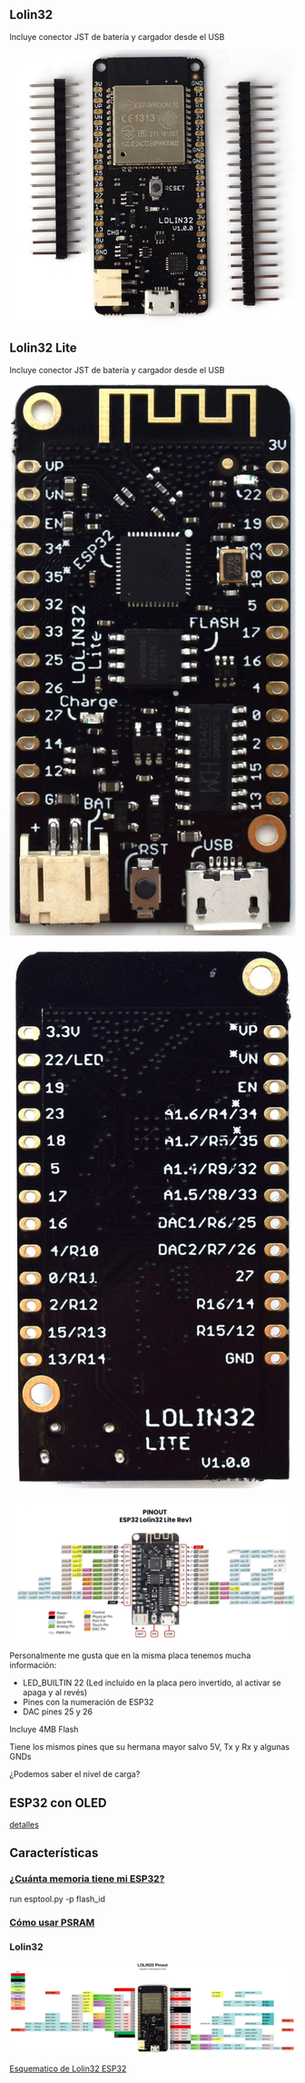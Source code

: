## Lolin32

Incluye conector JST de batería y cargador desde el USB

![](./images/wemos-lolin32-esp-wroom-32-espressif.jpg)

## Lolin32 Lite

Incluye conector JST de batería y cargador desde el USB

![](./images/WEMOS-LOLIN32-Lite-V1-0-0.jpg)

![](./images/WEMOS-LOLIN32-Lite-V1-0-0_back.jpg)


![](./images/ESP32-Lolin32-Lite-Rev1.jpg)

Personalmente me gusta que en la misma placa tenemos mucha información:
* LED_BUILTIN 22 (Led incluído en la placa pero invertido, al activar se apaga y al revés)
* Pines con la numeración de ESP32
* DAC pines 25 y 26

Incluye 4MB Flash

Tiene los mismos pines que su hermana mayor salvo 5V, Tx y Rx y algunas GNDs

¿Podemos saber el nivel de carga?

## ESP32 con OLED

[detalles](https://wiki.geekworm.com/WEMOS_ESP32_Board_with_OLED)

## Características

### [¿Cuánta memoria tiene mi ESP32?](https://stackoverflow.com/questions/39631011/how-to-determine-flash-size-of-nodemcu)


run esptool.py -p <serial-port> flash_id 

### [Cómo usar PSRAM](https://thingpulse.com/esp32-how-to-use-psram/)

### Lolin32



![Pinout](./images/lolon32_v1.0.1_pinout.png)

[Esquematico de Lolin32 ESP32](https://wiki.wemos.cc/_media/products:lolin32:sch_lolin32_v1.0.0.pdf)

